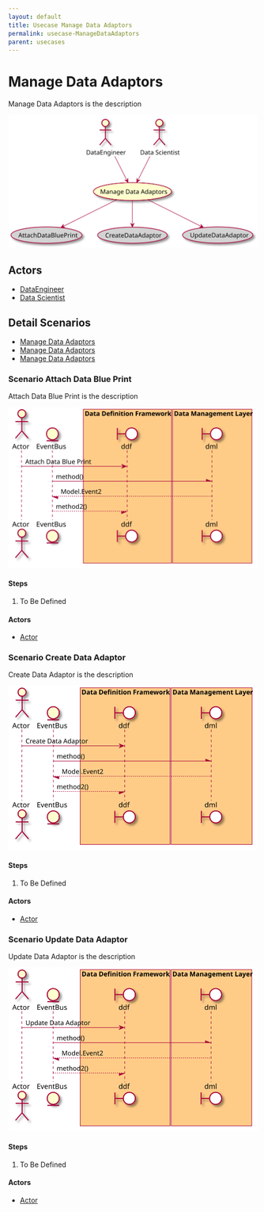 ```yaml
---
layout: default
title: Usecase Manage Data Adaptors
permalink: usecase-ManageDataAdaptors
parent: usecases
---
```


# Manage Data Adaptors

Manage Data Adaptors is the description

![Activities Diagram](./activities.svg)

## Actors

* [DataEngineer](actor-dataengineer)
* [Data Scientist](actor-datascientist)


## Detail Scenarios

* [Manage Data Adaptors](#scenario-AttachDataBluePrint)
* [Manage Data Adaptors](#scenario-CreateDataAdaptor)
* [Manage Data Adaptors](#scenario-UpdateDataAdaptor)

  
### Scenario Attach Data Blue Print

Attach Data Blue Print is the description

![Scenario nameNoSpaces](./AttachDataBluePrint.svg)

#### Steps

1. To Be Defined


#### Actors

* [Actor](actor-actor)


### Scenario Create Data Adaptor

Create Data Adaptor is the description

![Scenario nameNoSpaces](./CreateDataAdaptor.svg)

#### Steps

1. To Be Defined


#### Actors

* [Actor](actor-actor)


### Scenario Update Data Adaptor

Update Data Adaptor is the description

![Scenario nameNoSpaces](./UpdateDataAdaptor.svg)

#### Steps

1. To Be Defined


#### Actors

* [Actor](actor-actor)



